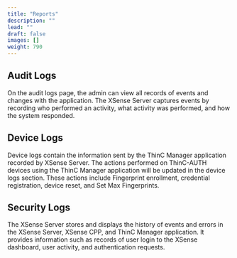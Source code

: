 ```yaml
---
title: "Reports"
description: ""
lead: ""
draft: false
images: []
weight: 790
---
```




## Audit Logs

On the audit logs page, the admin can view all records of events and changes with the application. The XSense Server captures events by recording who performed an activity, what activity was performed, and how the system responded.


## Device Logs
Device logs contain the information sent by the ThinC Manager application recorded by XSense Server. The actions performed on ThinC-AUTH devices using the ThinC Manager application will be updated in the device logs section. These actions include Fingerprint enrollment, credential registration, device reset, and Set Max Fingerprints.

## Security Logs

The XSense Server stores and displays the history of events and errors in the XSense Server, XSense CPP, and ThinC Manager application. It provides information such as records of user login to the XSense dashboard, user activity, and authentication requests.